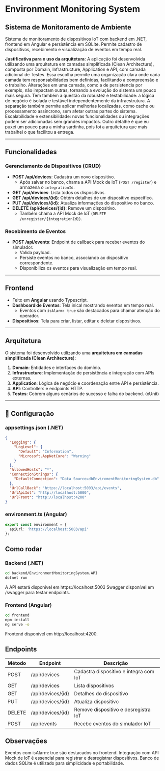 # Environment Monitoring System 
## Sistema de Monitoramento de Ambiente

Sistema de monitoramento de dispositivos IoT com backend em .NET, frontend em Angular e persistência em SQLite. Permite cadastro de dispositivos, recebimento e visualização de eventos em tempo real.

**Justificativa para o uso da arquitetura:**
A aplicação foi desenvolvida utilizando uma arquitetura em camadas simplificada (Clean Architecture), composta por Domain, Infrastructure, Application e API, com camada adicional de Testes.
Essa escolha permite uma organização clara onde cada camada tem responsabilidades bem definidas, facilitando a compreensão e o trabalho. 
Alterações em uma camada, como a de persistencia por exemplo, não impactam outras, tornando a evolução do sistema um pouco mais segura.
Tem também a questão da robustez e testabilidade: a lógica de negócio é isolada e testável independentemente da infraestrutura.
A separação também permite aplicar melhorias localizadas, como cache ou processamento assíncrono, sem afetar outras partes do sistema.
Escalabilidade e extensibilidade: novas funcionalidades ou integrações podem ser adicionadas sem grandes impactos.
Outro detalhe é que eu puxei um pouco para a minha sardinha, pois foi a arquitetura que mais trabalhei o que facilitou a entrega. 

---

## Funcionalidades

### Gerenciamento de Dispositivos (CRUD)
- **POST /api/devices**: Cadastra um novo dispositivo.
  - Após salvar no banco, chama a API Mock de IoT (`POST /register`) e armazena o `integrationId`.
- **GET /api/devices**: Lista todos os dispositivos.
- **GET /api/devices/{id}**: Obtém detalhes de um dispositivo específico.
- **PUT /api/devices/{id}**: Atualiza informações do dispositivo no banco.
- **DELETE /api/devices/{id}**: Remove um dispositivo.
  - Também chama a API Mock de IoT (`DELETE /unregister/{integrationId}`).

### Recebimento de Eventos
- **POST /api/events**: Endpoint de callback para receber eventos do simulador.
  - Valida payload.
  - Persiste eventos no banco, associando ao dispositivo correspondente.
  - Disponibiliza os eventos para visualização em tempo real.

---

## Frontend
- Feito em **Angular** usando Typescript.
- **Dashboard de Eventos**: Tela inical mostrando eventos em tempo real.
  - Eventos com `isAlarm: true` são destacados para chamar atenção do operador.
- **Dispositivos**: Tela para criar, listar, editar e deletar dispositivos.

---

## Arquitetura

O sistema foi desenvolvido utilizando uma **arquitetura em camadas simplificada (Clean Architecture)**:

1. **Domain**: Entidades e interfaces do domínio.
2. **Infrastructure**: Implementação de persistência e integração com APIs externas.
3. **Application**: Lógica de negócio e coordenação entre API e persistência.
4. **API**: Controllers e endpoints HTTP.
5. **Testes**: Cobrem alguns cenários de sucesso e falha do backend. (xUnit)

---

## 🔹 Configuração

### appsettings.json (.NET)

```json
{
  "Logging": {
    "LogLevel": {
      "Default": "Information",
      "Microsoft.AspNetCore": "Warning"
    }
  },
  "AllowedHosts": "*",
  "ConnectionStrings": {
    "DefaultConnection": "Data Source=dbEnviromentMonitoringSystem.db"
  },
  "UrlCallBack": "https://localhost:5003/api/events",
  "UrlApiIot": "http://localhost:5000",
  "UrlFront": "http://localhost:4200"
}
```

### environment.ts (Angular)

```typescript
export const environment = {
  apiUrl: 'https://localhost:5003/api'
};
```

## Como rodar

### Backend (.NET)

```bash
cd backend/EnvironmentMonitoringSystem.API
dotnet run
```

A API estará disponível em https://localhost:5003
Swagger disponível em /swagger para testar endpoints.

### Frontend (Angular)

```bash
cd frontend
npm install
ng serve -o
```

Frontend disponível em http://localhost:4200.


## Endpoints 

| Método | Endpoint          | Descrição                              |
| ------ | ----------------- | -------------------------------------- |
| POST   | /api/devices      | Cadastra dispositivo e integra com IoT |
| GET    | /api/devices      | Lista dispositivos                     |
| GET    | /api/devices/{id} | Detalhes do dispositivo                |
| PUT    | /api/devices/{id} | Atualiza dispositivo                   |
| DELETE | /api/devices/{id} | Remove dispositivo e desregistra IoT   |
| POST   | /api/events       | Recebe eventos do simulador IoT        |

## Observações

Eventos com isAlarm: true são destacados no frontend.
Integração com API Mock de IoT é essencial para registrar e desregistrar dispositivos.
Banco de dados SQLite é utilizado para simplicidade e portabilidade. 
